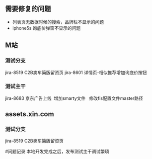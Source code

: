 ## 需要修复的问题
- 列表页无数据时候的搜索，品牌栏不显示的问题
- iphone5s 询底价弹窗不显示的问题
## M站
### 测试分支
jira-8519 C2B卖车简版留资页
jira-8601 详情页-相似推荐增加询底价按钮 
### 测试主干
jira-8683 京东广告上线  增加smarty文件   修改fis配置文件master路径
## assets.xin.com
### 测试分支
jira-8519 C2B卖车简版留资页




#问题记录
本地开发完成之后，发布测试主干调试繁琐
